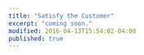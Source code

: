 ```yaml
---
title: "Satisfy the Customer"
excerpt: "coming soon."
modified: 2016-04-13T15:54:02-04:00
published: true
---
```


